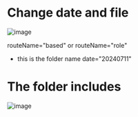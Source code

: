 


# Change date and file
![image](https://github.com/user-attachments/assets/cb68b327-6669-49b1-9c48-7051d1a24c59)


routeName="based" 
or 
routeName="role" 

- this is the folder name
date="20240711"




# The folder includes

![image](https://github.com/user-attachments/assets/892cb1a5-1b46-49f1-baf0-79528940ef56)

